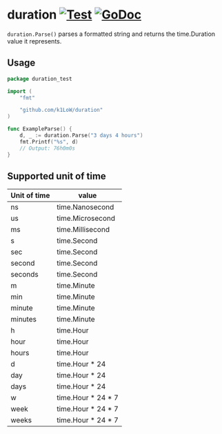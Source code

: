# duration [![Test](https://github.com/k1LoW/duration/actions/workflows/ci.yml/badge.svg)](https://github.com/k1LoW/duration/actions/workflows/ci.yml) [![GoDoc](https://godoc.org/github.com/k1LoW/duration?status.svg)](https://godoc.org/github.com/k1LoW/duration)

`duration.Parse()` parses a formatted string and returns the time.Duration value it represents.

## Usage

``` go
package duration_test

import (
	"fmt"

	"github.com/k1LoW/duration"
)

func ExampleParse() {
	d, _ := duration.Parse("3 days 4 hours")
	fmt.Printf("%s", d)
	// Output: 76h0m0s
}
```

## Supported unit of time

| Unit of time | value |
| --- | --- |
| ns | time.Nanosecond |
| us | time.Microsecond |
| ms | time.Millisecond |
| s | time.Second |
| sec | time.Second |
| second | time.Second |
| seconds | time.Second |
| m | time.Minute |
| min | time.Minute |
| minute | time.Minute |
| minutes | time.Minute |
| h | time.Hour |
| hour | time.Hour |
| hours | time.Hour |
| d | time.Hour * 24 |
| day | time.Hour * 24 |
| days | time.Hour * 24 |
| w | time.Hour * 24 * 7 |
| week | time.Hour * 24 * 7 |
| weeks | time.Hour * 24 * 7 |
